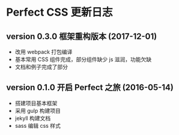 # Perfect CSS 更新日志

## version 0.3.0 框架重构版本 (2017-12-01)

* 改用 webpack 打包编译
* 基本常用 CSS 组件完成，部分组件缺少 js 滋润，功能欠缺
* 文档和例子完成了部分

## version 0.1.0 开启 Perfect 之旅 (2016-05-14)

* 搭建项目基本框架
* 采用 gulp 构建项目
* jekyll 构建文档
* sass 编辑 css 样式


